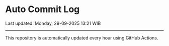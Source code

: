 # Auto Commit Log

Last updated: Monday, 29-09-2025 13:21 WIB

---

This repository is automatically updated every hour using GitHub Actions.
